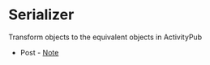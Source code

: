 # Serializer

Transform objects to the equivalent objects in ActivityPub

- Post - [Note](https://www.w3.org/TR/activitystreams-vocabulary/#dfn-note)
